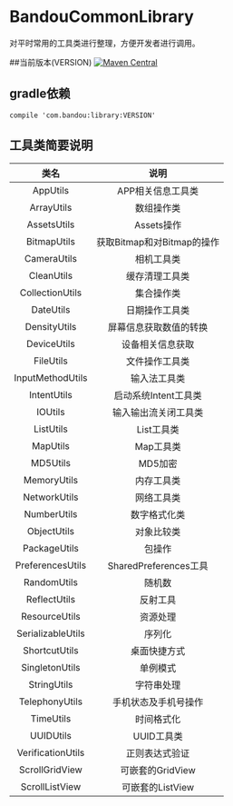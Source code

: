 # BandouCommonLibrary
对平时常用的工具类进行整理，方便开发者进行调用。

##当前版本(VERSION)
[![Maven Central](https://img.shields.io/badge/VERSION-0.1.1--Beta-orange.svg)](https://bintray.com/gcssloop/maven/sutil/view)

## gradle依赖

	compile 'com.bandou:library:VERSION'
  
## 工具类简要说明

|类名|说明|
|:-----------:|:------------:|
|AppUtils|APP相关信息工具类|
|ArrayUtils|数组操作类|
|AssetsUtils|Assets操作|
|BitmapUtils|获取Bitmap和对Bitmap的操作|
|CameraUtils|相机工具类|
|CleanUtils|缓存清理工具类|
|CollectionUtils|集合操作类|
|DateUtils|日期操作工具类|
|DensityUtils|屏幕信息获取数值的转换|
|DeviceUtils|设备相关信息获取|
|FileUtils|文件操作工具类|
|InputMethodUtils|输入法工具类|
|IntentUtils|启动系统Intent工具类|
|IOUtils|输入输出流关闭工具类|
|ListUtils|List工具类|
|MapUtils|Map工具类|
|MD5Utils|MD5加密|
|MemoryUtils|内存工具类|
|NetworkUtils|网络工具类|
|NumberUtils|数字格式化类|
|ObjectUtils|对象比较类|
|PackageUtils|包操作|
|PreferencesUtils|SharedPreferences工具|
|RandomUtils|随机数|
|ReflectUtils|反射工具|
|ResourceUtils|资源处理|
|SerializableUtils|序列化|
|ShortcutUtils|桌面快捷方式|
|SingletonUtils|单例模式|
|StringUtils|字符串处理|
|TelephonyUtils|手机状态及手机号操作|
|TimeUtils|时间格式化|
|UUIDUtils|UUID工具类|
|VerificationUtils|正则表达式验证|
|ScrollGridView|可嵌套的GridView|
|ScrollListView|可嵌套的ListView|